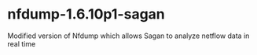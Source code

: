 nfdump-1.6.10p1-sagan
=====================

Modified version of Nfdump which allows Sagan to analyze netflow data in real time
